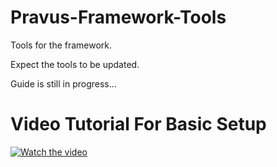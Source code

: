 # Pravus-Framework-Tools
Tools for the framework.


Expect the tools to be updated.

Guide is still in progress...




# Video Tutorial For Basic Setup

[![Watch the video](https://img.youtube.com/vi/byLxj_MIInw/hqdefault.jpg)](https://www.youtube.com/watch?v=byLxj_MIInw)
